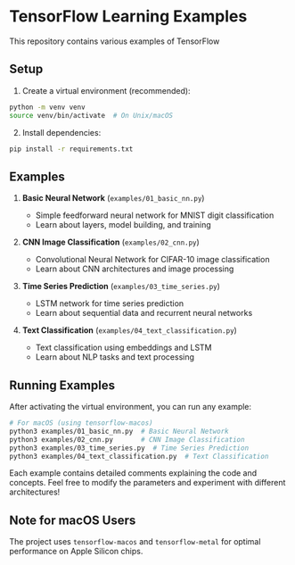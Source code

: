 # TensorFlow Learning Examples

This repository contains various examples of TensorFlow

## Setup

1. Create a virtual environment (recommended):
```bash
python -m venv venv
source venv/bin/activate  # On Unix/macOS
```

2. Install dependencies:
```bash
pip install -r requirements.txt
```

## Examples

1. **Basic Neural Network** (`examples/01_basic_nn.py`)
   - Simple feedforward neural network for MNIST digit classification
   - Learn about layers, model building, and training

2. **CNN Image Classification** (`examples/02_cnn.py`)
   - Convolutional Neural Network for CIFAR-10 image classification
   - Learn about CNN architectures and image processing

3. **Time Series Prediction** (`examples/03_time_series.py`)
   - LSTM network for time series prediction
   - Learn about sequential data and recurrent neural networks

4. **Text Classification** (`examples/04_text_classification.py`)
   - Text classification using embeddings and LSTM
   - Learn about NLP tasks and text processing

## Running Examples

After activating the virtual environment, you can run any example:
```bash
# For macOS (using tensorflow-macos)
python3 examples/01_basic_nn.py  # Basic Neural Network
python3 examples/02_cnn.py       # CNN Image Classification
python3 examples/03_time_series.py  # Time Series Prediction
python3 examples/04_text_classification.py  # Text Classification
```

Each example contains detailed comments explaining the code and concepts. Feel free to modify the parameters and experiment with different architectures!

## Note for macOS Users
The project uses `tensorflow-macos` and `tensorflow-metal` for optimal performance on Apple Silicon chips.